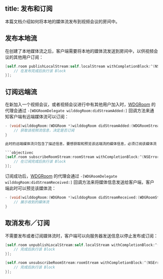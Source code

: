title: 发布和订阅
---

本篇文档介绍如何将本地的媒体流发布到视频会议的房间中。


## 发布本地流

在创建了本地媒体流之后，客户端需要将本地的媒体流发送到房间中，以供视频会议的其他用户订阅：

```objectivec
[self.room publishLocalStream:self.localStream withCompletionBlock:^(NSError * _Nullable error) {
    // 在发布完成后执行该 Block
}];
```


## 订阅远端流

在新加入一个视频会议，或者视频会议进行中有其他用户加入时，[WDGRoom](placeholder) 的代理会通过 `-[WDGRoomDelegate wilddogRoom:didStreamAdded:]` 回调方法来通知客户端有远端媒体流可以订阅：

```objectivec
- (void)wilddogRoom:(WDGRoom *)wilddogRoom didStreamAdded:(WDGRoomStream *)roomStream {
    // 获取该视频流信息，决定是否订阅
}

此时的远端媒体流只包含了描述信息，要想获取和预览该远端流的媒体信息，必须订阅该媒体流：

```objectivec
[self.room subscribeRoomStream:roomStream withCompletionBlock:^(NSError * _Nullable error) {
    // 在订阅完成后执行该 Block
}];
```

订阅成功后，[WDGRoom](placeholder) 的代理会通过 `-[WDGRoomDelegate wilddogRoom:didStreamReceived:]` 回调方法来将媒体信息发送给客户端，客户端此时可以预览该媒体流：

```objectivec
- (void)wilddogRoom:(WDGRoom *)wilddogRoom didStreamReceived:(WDGRoomStream *)roomStream {
    // 展示收到的媒体流
}
```


## 取消发布／订阅

不需要发布或者订阅媒体流时，客户端可以向服务器发送信息以停止发布或订阅：

```objectivec
[self.room unpublishLocalStream:self.localStream withCompletionBlock:^(NSError * _Nullable error) {
    // 完成后执行该 Block
}];

[self.room unsubscribeRoomStream:roomStream withCompletionBlock:^(NSError * _Nullable error) {
    // 完成后执行该 Block
}];
```

